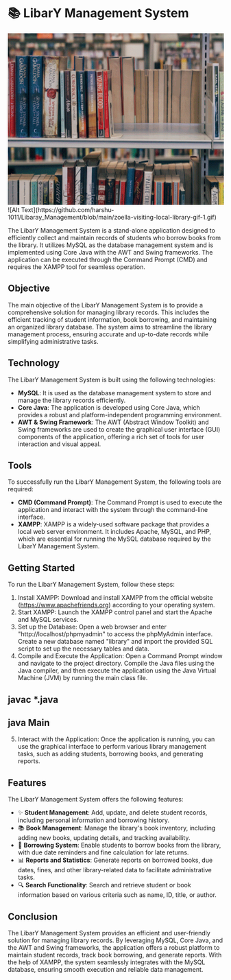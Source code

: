 # 📚 LibarY Management System
<img src="https://github.com/harshu-1011/Libaray_Management/blob/main/zoella-visiting-local-library-gif-1.gif" width="880" height="400" alt="Alt Text">
![Alt Text](https://github.com/harshu-1011/Libaray_Management/blob/main/zoella-visiting-local-library-gif-1.gif)


The LibarY Management System is a stand-alone application designed to efficiently collect and maintain records of students who borrow books from the library. It utilizes MySQL as the database management system and is implemented using Core Java with the AWT and Swing frameworks. The application can be executed through the Command Prompt (CMD) and requires the XAMPP tool for seamless operation.

## Objective

The main objective of the LibarY Management System is to provide a comprehensive solution for managing library records. This includes the efficient tracking of student information, book borrowing, and maintaining an organized library database. The system aims to streamline the library management process, ensuring accurate and up-to-date records while simplifying administrative tasks.

## Technology

The LibarY Management System is built using the following technologies:

- **MySQL**: It is used as the database management system to store and manage the library records efficiently.
- **Core Java**: The application is developed using Core Java, which provides a robust and platform-independent programming environment.
- **AWT & Swing Framework**: The AWT (Abstract Window Toolkit) and Swing frameworks are used to create the graphical user interface (GUI) components of the application, offering a rich set of tools for user interaction and visual appeal.

## Tools

To successfully run the LibarY Management System, the following tools are required:

- **CMD (Command Prompt)**: The Command Prompt is used to execute the application and interact with the system through the command-line interface.
- **XAMPP**: XAMPP is a widely-used software package that provides a local web server environment. It includes Apache, MySQL, and PHP, which are essential for running the MySQL database required by the LibarY Management System.

## Getting Started

To run the LibarY Management System, follow these steps:

1. Install XAMPP: Download and install XAMPP from the official website (https://www.apachefriends.org) according to your operating system.
2. Start XAMPP: Launch the XAMPP control panel and start the Apache and MySQL services.
3. Set up the Database: Open a web browser and enter "http://localhost/phpmyadmin" to access the phpMyAdmin interface. Create a new database named "library" and import the provided SQL script to set up the necessary tables and data.
4. Compile and Execute the Application: Open a Command Prompt window and navigate to the project directory. Compile the Java files using the Java compiler, and then execute the application using the Java Virtual Machine (JVM) by running the main class file.
   
## javac *.java
## java Main


5. Interact with the Application: Once the application is running, you can use the graphical interface to perform various library management tasks, such as adding students, borrowing books, and generating reports.

## Features

The LibarY Management System offers the following features:

- ✨ **Student Management**: Add, update, and delete student records, including personal information and borrowing history.
- 📚 **Book Management**: Manage the library's book inventory, including adding new books, updating details, and tracking availability.
- 🔑 **Borrowing System**: Enable students to borrow books from the library, with due date reminders and fine calculation for late returns.
- 📊 **Reports and Statistics**: Generate reports on borrowed books, due dates, fines, and other library-related data to facilitate administrative tasks.
- 🔍 **Search Functionality**: Search and retrieve student or book information based on various criteria such as name, ID, title, or author.

## Conclusion

The LibarY Management System provides an efficient and user-friendly solution for managing library records. By leveraging MySQL, Core Java, and the AWT and Swing frameworks, the application offers a robust platform to maintain student records, track book borrowing, and generate reports. With the help of XAMPP, the system seamlessly integrates with the MySQL database, ensuring smooth execution and reliable data management.

